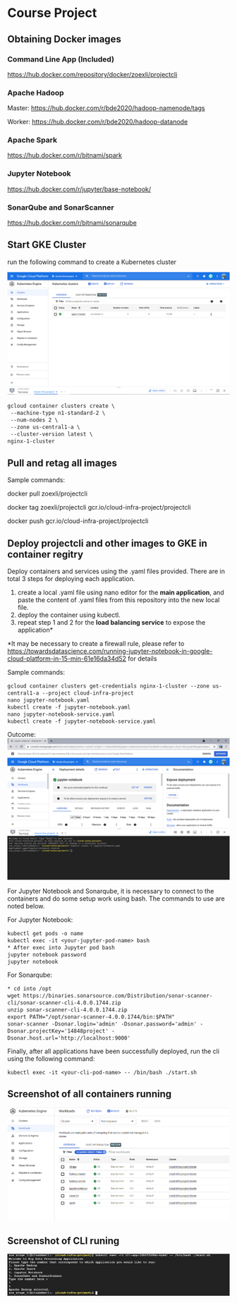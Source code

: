 # Course Project
## Obtaining Docker images
### Command Line App (Included)
https://hub.docker.com/repository/docker/zoexli/projectcli

### Apache Hadoop
Master: https://hub.docker.com/r/bde2020/hadoop-namenode/tags

Worker: https://hub.docker.com/r/bde2020/hadoop-datanode

### Apache Spark
https://hub.docker.com/r/bitnami/spark

### Jupyter Notebook
https://hub.docker.com/r/jupyter/base-notebook/

### SonarQube and SonarScanner
https://hub.docker.com/r/bitnami/sonarqube


## Start GKE Cluster
run the following command to create a Kubernetes cluster

![Create Cluster](screenshots/1.PNG?raw=true "create_cluster")

```
gcloud container clusters create \
 --machine-type n1-standard-2 \
 --num-nodes 2 \
 --zone us-central1-a \
 --cluster-version latest \
nginx-1-cluster
```

## Pull and retag all images
Sample commands: 

docker pull zoexli/projectcli

docker tag zoexli/projectcli gcr.io/cloud-infra-project/projectcli

docker push gcr.io/cloud-infra-project/projectcli

## Deploy projectcli and other images to GKE in container regitry
Deploy containers and services using the .yaml files provided. There are in total 3 steps for deploying each application.
1. create a local .yaml file using nano editor for the **main application**, and paste the content of .yaml files from this repository into the new local file.
2. deploy the container using kubectl.
3. repeat step 1 and 2 for the **load balancing service** to expose the application*

*It may be necessary to create a firewall rule, please refer to https://towardsdatascience.com/running-jupyter-notebook-in-google-cloud-platform-in-15-min-61e16da34d52 for details

Sample commands:
```
gcloud container clusters get-credentials nginx-1-cluster --zone us-central1-a --project cloud-infra-project
nano jupyter-notebook.yaml
kubectl create -f jupyter-notebook.yaml
nano jupyter-notebook-service.yaml
kubectl create -f jupyter-notebook-service.yaml
```
Outcome:
![kubectl create](screenshots/kubectl-create.PNG?raw=true "kubectl_create")


For Jupyter Notebook and Sonarqube, it is necessary to connect to the containers and do some setup work using bash.
The commands to use are noted below.


For Jupyter Notebook:
```
kubectl get pods -o name
kubectl exec -it <your-jupyter-pod-name> bash
* After exec into Jupyter pod bash
jupyter notebook password
jupyter notebook
```

For Sonarqube:
```
* cd into /opt
wget https://binaries.sonarsource.com/Distribution/sonar-scanner-cli/sonar-scanner-cli-4.0.0.1744.zip
unzip sonar-scanner-cli-4.0.0.1744.zip
export PATH="/opt/sonar-scanner-4.0.0.1744/bin:$PATH"
sonar-scanner -Dsonar.login='admin' -Dsonar.password='admin' -Dsonar.projectKey='14848project' -Dsonar.host.url='http://localhost:9000'
```

Finally, after all applications have been successfully deployed, run the cli using the following command:
```
kubectl exec -it <your-cli-pod-name> -- /bin/bash ./start.sh
```

## Screenshot of all containers running
![All Pods](screenshots/6.PNG?raw=true "all_pods")

## Screenshot of CLI runing
![CLI](screenshots/5.PNG?raw=true "cli")
